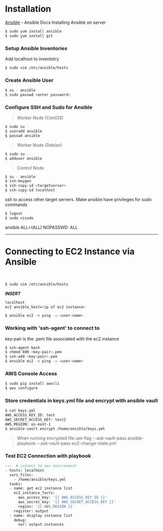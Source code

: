 # Installation

[Ansible] - Ansible Docs
Installing Ansible on server

```sh
$ sudo yum install ansible
$ sudo yum install git
```

### Setup Ansible Inventories

Add localhost to inventotry

```sh
$ sudo vim /etc/ansible/hosts
```

### Create Ansible User

```sh
$ su - ansible
$ sudo passwd <enter password>
```

### Configure SSH and Sudo for Ansible

> Worker Node (CentOS)

```sh
$ sudo su -
$ useradd ansible
$ passwd ansible
```

> Worker Node (Debian)

```sh
$ sudo su -
$ adduser ansible
```

> Control Node

```sh
$ su - ansible
$ ssh-keygen
$ ssh-copy-id <targetserver>
$ ssh-copy-id localhost
```

ssh <targetserver> to access other target servers.
Make ansible have privileges for sudo commands

```sh
$ logout
$ sudo visudo
```

ansible ALL=(ALL) NOPASSWD: ALL

---

# Connecting to EC2 Instance via Ansible

&nbsp;

```sh
$ sudo vim /etc/ansible/hosts
```

**_INSERT_**

```sh
localhost
ec2 ansible_host=<ip of ec2 instance>
```
```sh
$ ansible ec2 -m ping -u <user-name>
```
### Working with 'ssh-agent' to connect to <user-name>

key-pair is the .pem file associated with the ec2 instance

```sh
$ ssh-agent bash
$ chmod 600 <key-pair>.pem
$ ssh-add <key-pair>.pem
$ ansible ec2 -m ping -u <user-name>
```

### AWS Console Access

```sh
$ sudo pip install awscli
$ aws configure
```

### Store credentials in keys.yml file and encrypt with ansible vault

```sh
$ cat keys.yml
AWS_ACCESS_KEY_ID: test
AWS_SECRET_ACCESS_KEY: test2
AWS_REGION: us-east-1
$ ansible-vault encrypt /home/ansible/keys.yml
```

> When running encrypted file use flag --ask-vault-pass
> ansible-playbook --ask-vault-pass ec2-change-state.yml

### Test EC2 Connection with playbook

```sh
---  # connect to aws environment
- hosts: localhost
  vars_files:
    - /home/ansible/keys.yml
  tasks:
  - name: get ec2 instance list
    ec2_instance_facts:
      aws_access_key: '{{ AWS_ACCESS_KEY_ID }}'
      aws_secret_key: '{{ AWS_SECRET_ACCESS_KEY }}'
      region: '{{ AWS_REGION }}'
    register: output
  - name: display instance list
    debug:
      var: output.instances
```

[ansible]: https://docs.ansible.com/
